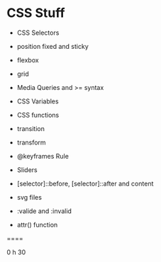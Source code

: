 # CSS Stuff

- CSS Selectors

- position fixed and sticky

- flexbox

- grid

- Media Queries and >= syntax

- CSS Variables

- CSS functions

- transition

- transform

- @keyframes Rule

- Sliders

- [selector]::before, [selector]::after and content

- svg files

- :valide and :invalid

- attr() function

====

0 h 30